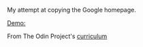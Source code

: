 My attempt at copying the Google homepage.

[Demo:](https://jmorales2012.github.io/google-homepage/)

From The Odin Project's [curriculum](http://www.theodinproject.com/courses/web-development-101/lessons/html-css)

